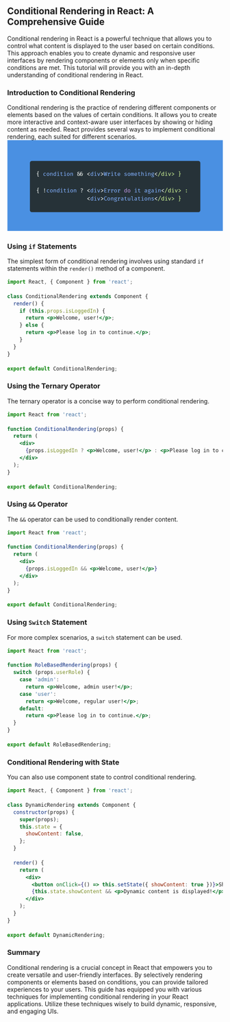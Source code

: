 ## Conditional Rendering in React: A Comprehensive Guide

Conditional rendering in React is a powerful technique that allows you to control what content is displayed to the user based on certain conditions. This approach enables you to create dynamic and responsive user interfaces by rendering components or elements only when specific conditions are met. This tutorial will provide you with an in-depth understanding of conditional rendering in React.

### Introduction to Conditional Rendering

Conditional rendering is the practice of rendering different components or elements based on the values of certain conditions. It allows you to create more interactive and context-aware user interfaces by showing or hiding content as needed. React provides several ways to implement conditional rendering, each suited for different scenarios.
![](../Assets/React/conditionalRendering.webp)
### Using `if` Statements

The simplest form of conditional rendering involves using standard `if` statements within the `render()` method of a component.

```jsx
import React, { Component } from 'react';

class ConditionalRendering extends Component {
  render() {
    if (this.props.isLoggedIn) {
      return <p>Welcome, user!</p>;
    } else {
      return <p>Please log in to continue.</p>;
    }
  }
}

export default ConditionalRendering;
```

### Using the Ternary Operator

The ternary operator is a concise way to perform conditional rendering.

```jsx
import React from 'react';

function ConditionalRendering(props) {
  return (
    <div>
      {props.isLoggedIn ? <p>Welcome, user!</p> : <p>Please log in to continue.</p>}
    </div>
  );
}

export default ConditionalRendering;
```

### Using `&&` Operator

The `&&` operator can be used to conditionally render content.

```jsx
import React from 'react';

function ConditionalRendering(props) {
  return (
    <div>
      {props.isLoggedIn && <p>Welcome, user!</p>}
    </div>
  );
}

export default ConditionalRendering;
```

### Using `Switch` Statement

For more complex scenarios, a `switch` statement can be used.

```jsx
import React from 'react';

function RoleBasedRendering(props) {
  switch (props.userRole) {
    case 'admin':
      return <p>Welcome, admin user!</p>;
    case 'user':
      return <p>Welcome, regular user!</p>;
    default:
      return <p>Please log in to continue.</p>;
  }
}

export default RoleBasedRendering;
```

### Conditional Rendering with State

You can also use component state to control conditional rendering.

```jsx
import React, { Component } from 'react';

class DynamicRendering extends Component {
  constructor(props) {
    super(props);
    this.state = {
      showContent: false,
    };
  }

  render() {
    return (
      <div>
        <button onClick={() => this.setState({ showContent: true })}>Show Content</button>
        {this.state.showContent && <p>Dynamic content is displayed!</p>}
      </div>
    );
  }
}

export default DynamicRendering;
```

### Summary

Conditional rendering is a crucial concept in React that empowers you to create versatile and user-friendly interfaces. By selectively rendering components or elements based on conditions, you can provide tailored experiences to your users. This guide has equipped you with various techniques for implementing conditional rendering in your React applications. Utilize these techniques wisely to build dynamic, responsive, and engaging UIs.